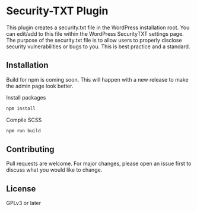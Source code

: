 # Security-TXT Plugin

This plugin creates a security.txt file in the WordPress installation root. You can edit/add to this file within the WordPress SecurityTXT settings page. The purpose of the security.txt file is to allow users to properly disclose security vulnerabilities or bugs to you. This is best practice and a standard.

## Installation

Build for npm is coming soon. This will happen with a new release to make the admin page look better.

Install packages
```bash
npm install
```

Compile SCSS
```bash
npm run build
```

## Contributing

Pull requests are welcome. For major changes, please open an issue first
to discuss what you would like to change.

## License

GPLv3 or later
